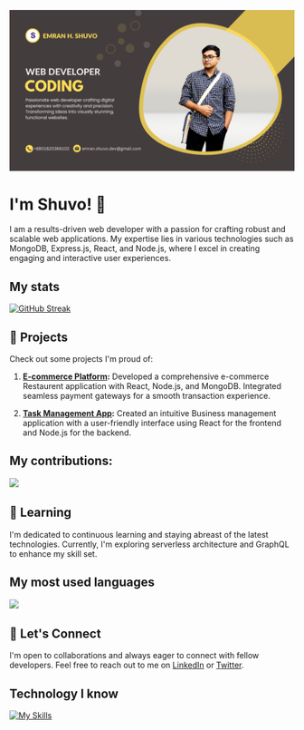 

![Cover photo that says about me](https://raw.githubusercontent.com/Emranhossainshuvo/Emranhossainshuvo/main/asset/%2B8801620366102.png)


# I'm Shuvo! 👋

I am a results-driven web developer with a passion for crafting robust and scalable web applications. My expertise lies in various technologies such as MongoDB, Express.js, React, and Node.js, where I excel in creating engaging and interactive user experiences.


## My  stats 
[![GitHub Streak](https://github-readme-streak-stats.herokuapp.com?user=Emranhossainshuvo&theme=apprentice&hide_border=true&stroke=443D3D)](https://git.io/streak-stats)


## 🚀 Projects
 
Check out some projects I'm proud of:
 
1. **[E-commerce Platform](https://bistro-boss-1c45d.web.app/):**
   Developed a comprehensive e-commerce Restaurent application with React, Node.js, and MongoDB. Integrated seamless payment gateways for a smooth transaction experience.

2. **[Task Management App](https://car-repair-practice.web.app/):**
   Created an intuitive Business management application with a user-friendly interface using React for the frontend and Node.js for the backend.

## My contributions: 

![](http://github-profile-summary-cards.vercel.app/api/cards/profile-details?username=Emranhossainshuvo&theme=ayu_mirage)

## 🌱 Learning 

I'm dedicated to continuous learning and staying abreast of the latest technologies. Currently, I'm exploring serverless architecture and GraphQL to enhance my skill set.

## My most used languages
![](http://github-profile-summary-cards.vercel.app/api/cards/most-commit-language?username=Emranhossainshuvo&theme=ayu_mirage)

## 💬 Let's Connect

I'm open to collaborations and always eager to connect with fellow developers. Feel free to reach out to me on [LinkedIn](https://www.linkedin.com/in/md-emran-hossain-shuvo-0711802a4/) or [Twitter](https://twitter.com/Shuvo0031770590).


## Technology I know


[![My Skills](https://skillicons.dev/icons?i=js,html,react,vscode,css,express)](https://skillicons.dev)
